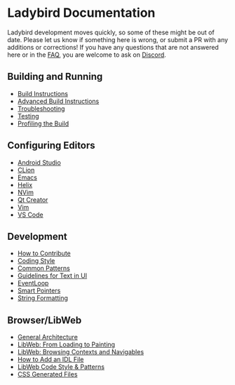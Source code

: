 # Ladybird Documentation

Ladybird development moves quickly, so some of these might be out of date. Please let us know if something here is wrong,
or submit a PR with any additions or corrections! If you have any questions that are not answered here or in the [FAQ](FAQ.md),
you are welcome to ask on [Discord](../README.md#get-in-touch-and-participate).

## Building and Running
* [Build Instructions](BuildInstructionsLadybird.md)
* [Advanced Build Instructions](AdvancedBuildInstructions.md)
* [Troubleshooting](Troubleshooting.md)
* [Testing](Testing.md)
* [Profiling the Build](BuildProfilingInstructions.md)

## Configuring Editors
* [Android Studio](EditorConfiguration/AndroidStudioConfiguration.md)
* [CLion](EditorConfiguration/CLionConfiguration.md)
* [Emacs](EditorConfiguration/EmacsConfiguration.md)
* [Helix](EditorConfiguration/HelixConfiguration.md)
* [NVim](EditorConfiguration/NvimConfiguration.md)
* [Qt Creator](EditorConfiguration/QtCreatorConfiguration.md)
* [Vim](EditorConfiguration/VimConfiguration.md)
* [VS Code](EditorConfiguration/VSCodeConfiguration.md)

## Development
* [How to Contribute](../CONTRIBUTING.md)
* [Coding Style](CodingStyle.md)
* [Common Patterns](Patterns.md)
* [Guidelines for Text in UI](HumanInterfaceGuidelines/Text.md)
* [EventLoop](EventLoop.md)
* [Smart Pointers](SmartPointers.md)
* [String Formatting](StringFormatting.md)

## Browser/LibWeb
* [General Architecture](ProcessArchitecture.md)
* [LibWeb: From Loading to Painting](LibWebFromLoadingToPainting.md)
* [LibWeb: Browsing Contexts and Navigables](BrowsingContextsAndNavigables.md)
* [How to Add an IDL File](AddNewIDLFile.md)
* [LibWeb Code Style & Patterns](Browser/Patterns.md)
* [CSS Generated Files](CSSGeneratedFiles.md)
